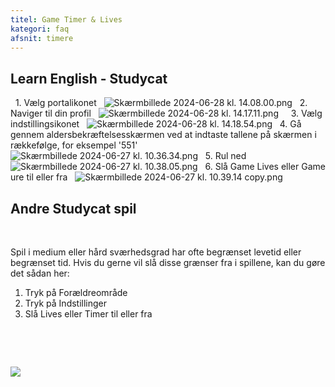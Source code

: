 ```yaml
---
titel: Game Timer & Lives
kategori: faq
afsnit: timere
---
```

## Learn English \- Studycat


 
1\. Vælg portalikonet
 
![Skærmbillede 2024-06-28 kl. 14.08.00.png](https://help.Studycat.com/hc/article_attachments/34341801981977)
 
2\. Naviger til din profil
 
![Skærmbillede 2024-06-28 kl. 14.17.11.png](https://help.Studycat.com/hc/article_attachments/34341801989401)
 
 
3\. Vælg indstillingsikonet
 
![Skærmbillede 2024-06-28 kl. 14.18.54.png](https://help.Studycat.com/hc/article_attachments/34341801998361)
 
4\. Gå gennem aldersbekræftelsesskærmen ved at indtaste tallene på skærmen i rækkefølge, for eksempel '551'
 
![Skærmbillede 2024-06-27 kl. 10.36.34.png](https://help.Studycat.com/hc/article_attachments/34277789492249)
 
5\. Rul ned
 
![Skærmbillede 2024-06-27 kl. 10.38.05.png](https://help.Studycat.com/hc/article_attachments/34277789494937)
 
6\. Slå Game Lives eller Game ure til eller fra
 
![Skærmbillede 2024-06-27 kl. 10.39.14 copy.png](https://help.Studycat.com/hc/article_attachments/34277789497369)
 
 

## Andre Studycat spil


 




Spil i medium eller hård sværhedsgrad har ofte begrænset levetid eller begrænset tid. Hvis du gerne vil slå disse grænser fra i spillene, kan du gøre det sådan her:


1. Tryk på Forældreområde
2. Tryk på Indstillinger
3. Slå Lives eller Timer til eller fra


 


 


![](https://help.Studycat.com/hc/article_attachments/27187505863193)